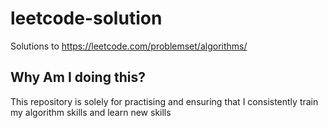 leetcode-solution
=================

Solutions to https://leetcode.com/problemset/algorithms/

Why Am I doing this?
--------------------

This repository is solely for practising and ensuring that I consistently train my algorithm skills and learn new skills
